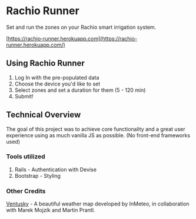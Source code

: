 # Rachio Runner

Set and run the zones on your Rachio smart irrigation system.

[https://rachio-runner.herokuapp.com](https://rachio-runner.herokuapp.com/)

## Using Rachio Runner
1. Log In with the pre-populated data
2. Choose the device you'd like to set
3. Select zones and set a duration for them (5 - 120 min)
4. Submit!

## Technical Overview
The goal of this project was to achieve core functionality and a great user experience
using as much vanilla JS as possible. (No front-end frameworks used)

### Tools utilized
1. Rails - Authentication with Devise
2. Bootstrap - Styling

### Other Credits
[Ventusky](https://www.ventusky.com/) - A beautiful weather map developed by InMeteo, in collaboration with Marek Mojzík and Martin Prantl.


